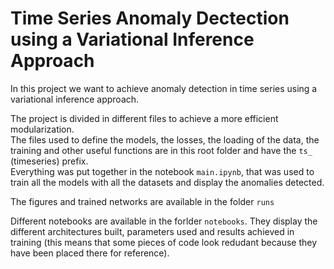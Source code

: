 # Time Series Anomaly Dectection using a Variational Inference Approach
In this project we want to achieve anomaly detection in time series using a variational 
inference approach.

The project is divided in different files to achieve a more efficient modularization.\
The files used to define the models, the losses, the loading of the data, the training
and other useful functions are in this root folder and have the `ts_` (timeseries) prefix.\
Everything was put together in the notebook `main.ipynb`, that was used to train all the 
models with all the datasets and display the anomalies detected.

The figures and trained networks are available in the folder `runs`


Different notebooks are available in the forlder `notebooks`. They display the different 
architectures built, parameters used and results achieved in training (this means that some 
pieces of code look redudant because they have been placed there for reference).


